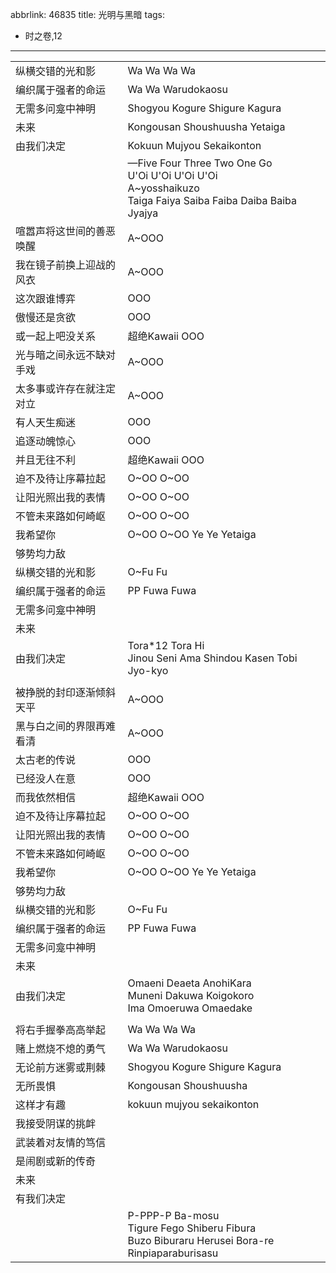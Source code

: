 abbrlink: 46835
title: 光明与黑暗
tags:
  - 时之卷,12
---
|      |      |
|--|--|
|纵横交错的光和影|Wa Wa Wa Wa|
|编织属于强者的命运|Wa Wa Warudokaosu|
|无需多问龛中神明|Shogyou Kogure Shigure Kagura|
|未来|Kongousan Shoushuusha Yetaiga|
|由我们决定|Kokuun Mujyou Sekaikonton|
|      |—Five Four Three Two One Go<br>U'Oi U'Oi U'Oi U'Oi<br>A~yosshaikuzo<br>Taiga Faiya Saiba Faiba Daiba Baiba Jyajya|
|喧嚣声将这世间的善恶唤醒|A~OOO|
|我在镜子前换上迎战的风衣|A~OOO|
|这次跟谁博弈|OOO|
|傲慢还是贪欲|OOO|
|或一起上吧没关系|超绝Kawaii OOO|
|光与暗之间永远不缺对手戏|A~OOO|
|太多事或许存在就注定对立|A~OOO|
|有人天生痴迷|OOO|
|追逐动魄惊心|OOO|
|并且无往不利|超绝Kawaii OOO|
|迫不及待让序幕拉起|O~OO O~OO|
|让阳光照出我的表情|O~OO O~OO|
|不管未来路如何崎岖|O~OO O~OO|
|我希望你|O~OO O~OO Ye Ye Yetaiga|
|够势均力敌|      |
|纵横交错的光和影|O~Fu Fu|
|编织属于强者的命运|PP Fuwa Fuwa|
|无需多问龛中神明|      |
|未来|      |
|由我们决定|Tora*12 Tora Hi<br>Jinou Seni Ama Shindou Kasen Tobi Jyo-kyo|
|      |      |
|被挣脱的封印逐渐倾斜天平|A~OOO|
|黑与白之间的界限再难看清|A~OOO|
|太古老的传说|OOO|
|已经没人在意|OOO|
|而我依然相信|超绝Kawaii OOO|
|迫不及待让序幕拉起|O~OO O~OO|
|让阳光照出我的表情|O~OO O~OO|
|不管未来路如何崎岖|O~OO O~OO|
|我希望你|O~OO O~OO Ye Ye Yetaiga|
|够势均力敌|      |
|纵横交错的光和影|O~Fu Fu|
|编织属于强者的命运|PP Fuwa Fuwa|
|无需多问龛中神明|      |
|未来|      |
|由我们决定|Omaeni Deaeta AnohiKara<br>Muneni Dakuwa Koigokoro<br>Ima Omoeruwa Omaedake|
|      |      |
|将右手握拳高高举起|Wa Wa Wa Wa |
|赌上燃烧不熄的勇气|Wa Wa Warudokaosu|
|无论前方迷雾或荆棘|Shogyou Kogure Shigure Kagura|
|无所畏惧|Kongousan Shoushuusha|
|这样才有趣|kokuun mujyou sekaikonton|
|我接受阴谋的挑衅|      |
|武装着对友情的笃信|      |
|是闹剧或新的传奇|      |
|未来|      |
|有我们决定|      |
|      |P-PPP-P Ba-mosu<br>Tigure Fego Shiberu Fibura<br>Buzo Biburaru Herusei Bora-re<br>Rinpiaparaburisasu|
